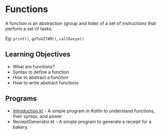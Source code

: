 # Functions

A function is an abstraction (group and hide) of a set of instructions that perform a set of tasks.

Eg: `print()`, `goToGITAM()`, `callKavya()`

## Learning Objectives

* What are functions?
* Syntax to define a function
* How to abstract a function
* How to write abstract functions

## Programs

* [Introduction.kt](Introduction.kt) - A simple program in Kotlin to understand functions, their syntax, and power
* RecieptGenerator.kt - A simple program to generate a receipt for a bakery.

